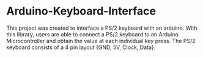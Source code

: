 # Arduino-Keyboard-Interface

This project was created to interface a PS/2 keyboard with an arduino. With this library, users are able to connect a PS/2 keyboard to an Arduino Microcontroller and obtain the value at each individual key press. The PS/2 keyboard consists of a 4 pin layout {GND, 5V, Clock, Data}. 

